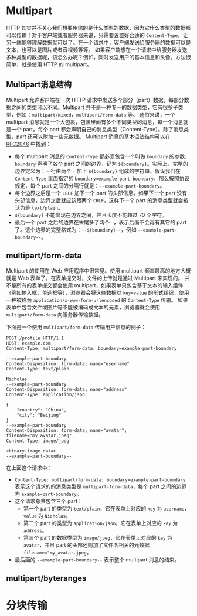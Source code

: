 # Multipart

HTTP 其实并不关心我们想要传输的是什么类型的数据，因为它什么类型的数据都可以传输！对于客户端或者服务器来说，只需要设置好合适的 `Content-Type`，让另一端能够理解数据就可以了。在一个请求中，客户端发送给服务器的数据可以是文本，也可以是图片或者音视频等等。 如果客户端想在一个请求中给服务器发送多种类型的数据呢，该怎么办呢？例如，同时发送用户的基本信息和头像。方法很简单，就是使用 HTTP 的 multipart。

## Multipart消息结构

Multipart 允许客户端在一次 HTTP 请求中发送多个部分（part）数据，每部分数据之间的类型可以不同。Multipart 并不是一种专一的数据类型，它有很多子类型，例如：`multipart/mixed`，`multipart/form-data` 等。 通俗来讲，一个 multipart 消息就是一个大包裹，包裹里面有多个不同类型的消息，每一个消息就是一个 part，每个 part 都会声明自己的消息类型（Content-Type）。除了消息类型，part 还可以附加一些元数据。 Multipart 消息的基本语法结构可以在 [RFC2046](https://datatracker.ietf.org/doc/html/rfc2046#section-5.1.1) 中找到：

* 每个 multipart 消息的 `Content-Type` 都必须包含一个叫做 `boundary` 的参数，`boundary` 声明了各个 part 之间的边界，记为 `${boundary}`。实际上，完整的边界定义为：一行由两个 `-` 加上 `${boundary}` 组成的字符串。假设我们在 `Content-Type` 里面指定的 `boundary=example-part-boundary`，那么按照协议规定，每个 part 之间的分隔行就是：`--example-part-boundary`。
* 每个边界之后是一个 `CRLF` 加下一个 part 的头部信息。如果下一个 part 没有头部信息，边界之后就应该跟两个 `CRLF`，这样下一个 part 的消息类型就会被认为是 `text/plain`。
* `${boundary}` 不能出现在边界之间，并且长度不能超过 70 个字符。
* 最后一个 part 之后的边界在末尾多了两个 `-`，表示后面不会再有其它的 part 了。这个边界的完整格式为：`--${boundary}--`，例如 `--example-part-boundary--`。


## multipart/form-data

Multipart 的使用在 Web 应用程序中很常见。使用 multipart 频率最高的地方大概就是 Web 表单了，在表单提交时，文件的上传就是通过 Multipart 来实现的。 并不是所有的表单提交都会使用 multipart，如果表单只包含基于文本的输入组件（例如输入框、单选框等），浏览器会将这些数据以 `key=value` 的形式组织，使用一种被称为 `application/x-www-form-urlencoded` 的 `Content-Type` 传输。 如果表单中包含文件或图片等不能被编码成文本的元素，浏览器就会使用 `multipart/form-data` 向服务器传输数据。

下面是一个使用 `multipart/form-data` 传输用户信息的例子：

```http
POST /profile HTTP/1.1
HOST: example.com
Content-Type: multipart/form-data; boundary=example-part-boundary

--example-part-boundary
Content-Disposition: form-data; name="username"
Content-Type: text/plain

Nicholas
--example-part-boundary
Content-Disposition: form-data; name="address"
Content-Type: application/json

{
    "country": "China",
    "city": "Beijing"
}
--example-part-boundary
Content-Disposition: form-data; name="avatar"; filename="my_avatar.jpeg"
Content-Type: image/jpeg

<binary-image data>
--example-part-boundary--
```

在上面这个请求中：

* `Content-Type: multipart/form-data; boundary=example-part-boundary` 表示这个请求的的消息类型是 `multipart-form-data`，每个 part 之间的边界为 `example-part-boundary`。
* 这个请求总共包含三个 part：
  * 第一个 part 的类型为 `text/plain`，它在表单上对应的 `key` 为 `username`，`value` 为 `Nicholas`。
  * 第二个 part 的类型为 `application/json`，它在表单上对应的 `key` 为 `address`。
  * 第三个 part 的数据类型为 `image/jpeg`，它在表单上对应的 `key` 为 `avatar`，并且 part 的头部还附加了文件名相关的元数据 `filename="my_avatar.jpeg`。
* 最后面的 `--example-part-boundary--` 表示整个 multipart 消息的结束。


## **multipart/byteranges**



# 分块传输
